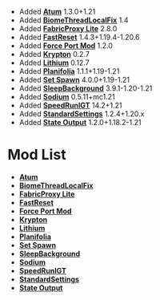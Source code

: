 - Added **[Atum](https://github.com/KingContaria/atum-rewrite)** 1.3.0+1.21
- Added **[BiomeThreadLocalFix](https://github.com/RedLime/BiomeThreadLocalFix)** 1.4
- Added **[FabricProxy Lite](https://github.com/OKTW-Network/FabricProxy-Lite)** 2.8.0
- Added **[FastReset](https://github.com/KingContaria/FastReset)** 1.4.3+1.19.4-1.20.6
- Added **[Force Port Mod](https://github.com/DuncanRuns/Force-Port-Mod)** 1.2.0
- Added **[Krypton](https://github.com/astei/krypton)** 0.2.7
- Added **[Lithium](https://github.com/CaffeineMC/lithium-fabric)** 0.12.7
- Added **[Planifolia](https://github.com/tildejustin/planifolia)** 1.1.1+1.19-1.21
- Added **[Set Spawn](https://github.com/Minecraft-Java-Edition-Speedrunning/set-spawn)** 4.0.0+1.19-1.21
- Added **[SleepBackground](https://github.com/RedLime/SleepBackground)** 3.9.1-1.20-1.21
- Added **[Sodium](https://github.com/Minecraft-Java-Edition-Speedrunning/sodium)** 0.5.11+mc1.21
- Added **[SpeedRunIGT](https://github.com/RedLime/SpeedRunIGT)** 14.2+1.21
- Added **[StandardSettings](https://github.com/KingContaria/StandardSettings)** 1.2.4+1.20.x
- Added **[State Output](https://github.com/tildejustin/state-output)** 1.2.0+1.18.2-1.21

# Mod List
- **[Atum](https://github.com/KingContaria/atum-rewrite)**
- **[BiomeThreadLocalFix](https://github.com/RedLime/BiomeThreadLocalFix)**
- **[FabricProxy Lite](https://github.com/OKTW-Network/FabricProxy-Lite)**
- **[FastReset](https://github.com/KingContaria/FastReset)**
- **[Force Port Mod](https://github.com/DuncanRuns/Force-Port-Mod)**
- **[Krypton](https://github.com/astei/krypton)**
- **[Lithium](https://github.com/CaffeineMC/lithium-fabric)**
- **[Planifolia](https://github.com/tildejustin/planifolia)**
- **[Set Spawn](https://github.com/Minecraft-Java-Edition-Speedrunning/set-spawn)**
- **[SleepBackground](https://github.com/RedLime/SleepBackground)**
- **[Sodium](https://github.com/Minecraft-Java-Edition-Speedrunning/sodium)**
- **[SpeedRunIGT](https://github.com/RedLime/SpeedRunIGT)**
- **[StandardSettings](https://github.com/KingContaria/StandardSettings)**
- **[State Output](https://github.com/tildejustin/state-output)**
